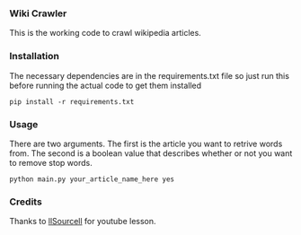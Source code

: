 ### Wiki Crawler
This is the working code to crawl wikipedia articles.

### Installation

The necessary dependencies are in the requirements.txt file so just run this before running the actual code to get them installed

```
pip install -r requirements.txt
```

### Usage

There are two arguments. The first is the article you want to retrive words from. The second is a boolean value that describes
whether or not you want to remove stop words. 

```
python main.py your_article_name_here yes
```

### Credits

Thanks to [llSourcell](https://github.com/llSourcell) for youtube lesson.
